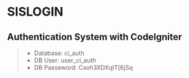 # SISLOGIN
## Authentication System with CodeIgniter

> - Database: ci_auth
> - DB User: user_ci_auth
> - DB Passeword: Cxoh3XDXqIT[6jSq
